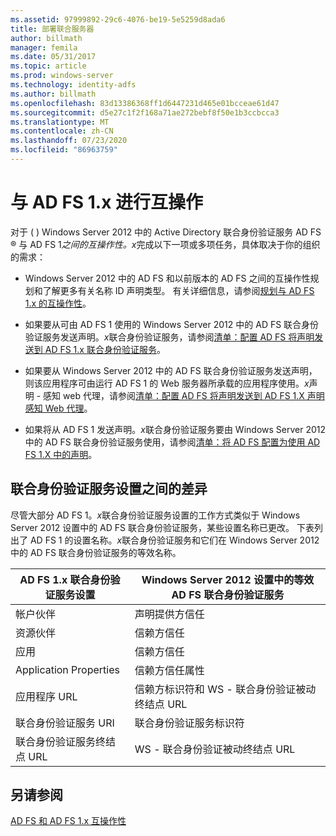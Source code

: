 ```yaml
---
ms.assetid: 97999892-29c6-4076-be19-5e5259d8ada6
title: 部署联合服务器
author: billmath
manager: femila
ms.date: 05/31/2017
ms.topic: article
ms.prod: windows-server
ms.technology: identity-adfs
ms.author: billmath
ms.openlocfilehash: 83d13386368ff1d6447231d465e01bcceae61d47
ms.sourcegitcommit: d5e27c1f2f168a71ae272bebf8f50e1b3ccbcca3
ms.translationtype: MT
ms.contentlocale: zh-CN
ms.lasthandoff: 07/23/2020
ms.locfileid: "86963759"
---
```

# <a name="interoperating-with-ad-fs-1x"></a>与 AD FS 1.x 进行互操作

对于 \( \) Windows Server 2012 中的 Active Directory 联合身份验证服务 AD FS &reg; 与 AD FS 1*之间的互操作性。x*完成以下一项或多项任务，具体取决于你的组织的需求：  
  
-   Windows Server 2012 中的 AD FS 和以前版本的 AD FS 之间的互操作性规划和了解更多有关名称 ID 声明类型。 有关详细信息，请参阅[规划与 AD FS 1.x 的互操作性](/previous-versions/windows/it-pro/windows-server-2012-R2-and-2012/ff678040(v=ws.11))。  
  
-   如果要从可由 AD FS 1 使用的 Windows Server 2012 中的 AD FS 联合身份验证服务发送声明。*x*联合身份验证服务，请参阅[清单：配置 AD FS 将声明发送到 AD FS 1.x 联合身份验证服务](Checklist--Configuring-AD-FS-to-Send-Claims-to-an-AD-FS-1.x-Federation-Service.md)。  
  
-   如果要从 Windows Server 2012 中的 AD FS 联合身份验证服务发送声明，则该应用程序可由运行 AD FS 1 的 Web 服务器所承载的应用程序使用。*x*声明 \- 感知 web 代理，请参阅[清单：配置 AD FS 将声明发送到 AD FS 1.X 声明感知 Web 代理](Checklist--Configuring-AD-FS-to-Send-Claims-to-an-AD-FS-1.x-Claims-Aware-Web-Agent.md)。  
  
-   如果将从 AD FS 1 发送声明。*x*联合身份验证服务要由 Windows Server 2012 中的 AD FS 联合身份验证服务使用，请参阅[清单：将 AD FS 配置为使用 AD FS 1.X 中的声明](Checklist--Configuring-AD-FS--to-Consume-Claims-from-AD-FS-1.x.md)。  
  
## <a name="differences-between-federation-service-settings"></a>联合身份验证服务设置之间的差异  
尽管大部分 AD FS 1。*x*联合身份验证服务设置的工作方式类似于 Windows Server 2012 设置中的 AD FS 联合身份验证服务，某些设置名称已更改。 下表列出了 AD FS 1 的设置名称。*x*联合身份验证服务和它们在 Windows Server 2012 中的 AD FS 联合身份验证服务的等效名称。  
  
|AD FS 1.x 联合身份验证服务设置|Windows Server 2012 设置中的等效 AD FS 联合身份验证服务  
|----------------------------------------|---------------------------------------------------------------------------------------------------------- 
|帐户伙伴|声明提供方信任  
|资源伙伴|信赖方信任 
|应用|信赖方信任  
|Application Properties|信赖方信任属性  
|应用程序 URL|信赖方标识符和 WS \- 联合身份验证被动终结点 URL  
|联合身份验证服务 URI|联合身份验证服务标识符  
|联合身份验证服务终结点 URL|WS \- 联合身份验证被动终结点 URL  
  
## <a name="see-also"></a>另请参阅  
[AD FS 和 AD FS 1.x 互操作性](https://go.microsoft.com/fwlink/?LinkId=200776)  
  
